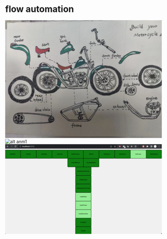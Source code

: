 # flow automation

![alt png1](https://github.com/pandafeeder/Motor/blob/main/motorparts.jpg)
![alt anm1](https://github.com/pandafeeder/Motor/UI.gif)
![alt png1](https://github.com/pandafeeder/Motor/blob/main/UI.png)
